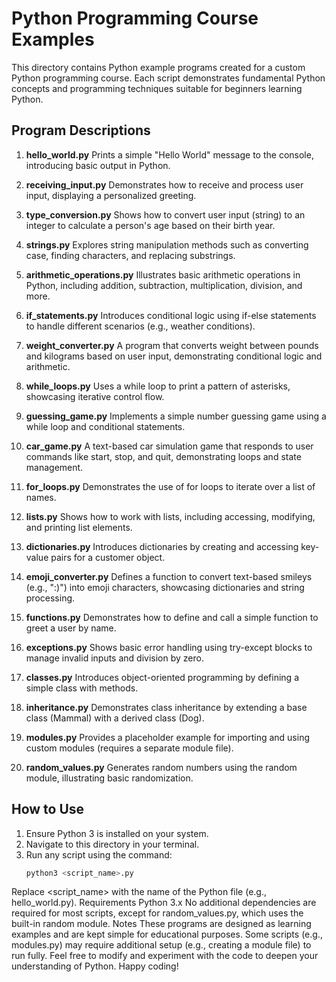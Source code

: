 # Python Programming Course Examples

This directory contains Python example programs created for a custom Python programming course. Each script demonstrates fundamental Python concepts and programming techniques suitable for beginners learning Python.

## Program Descriptions

1. **hello_world.py**
   Prints a simple "Hello World" message to the console, introducing basic output in Python.

2. **receiving_input.py**
   Demonstrates how to receive and process user input, displaying a personalized greeting.

3. **type_conversion.py**
   Shows how to convert user input (string) to an integer to calculate a person's age based on their birth year.

4. **strings.py**
   Explores string manipulation methods such as converting case, finding characters, and replacing substrings.

5. **arithmetic_operations.py**
   Illustrates basic arithmetic operations in Python, including addition, subtraction, multiplication, division, and more.

6. **if_statements.py**
   Introduces conditional logic using if-else statements to handle different scenarios (e.g., weather conditions).

7. **weight_converter.py**
   A program that converts weight between pounds and kilograms based on user input, demonstrating conditional logic and arithmetic.

8. **while_loops.py**
   Uses a while loop to print a pattern of asterisks, showcasing iterative control flow.

9. **guessing_game.py**
   Implements a simple number guessing game using a while loop and conditional statements.

10. **car_game.py**
    A text-based car simulation game that responds to user commands like start, stop, and quit, demonstrating loops and state management.

11. **for_loops.py**
    Demonstrates the use of for loops to iterate over a list of names.

12. **lists.py**
    Shows how to work with lists, including accessing, modifying, and printing list elements.

13. **dictionaries.py**
    Introduces dictionaries by creating and accessing key-value pairs for a customer object.

14. **emoji_converter.py**
    Defines a function to convert text-based smileys (e.g., ":)") into emoji characters, showcasing dictionaries and string processing.

15. **functions.py**
    Demonstrates how to define and call a simple function to greet a user by name.

16. **exceptions.py**
    Shows basic error handling using try-except blocks to manage invalid inputs and division by zero.

17. **classes.py**
    Introduces object-oriented programming by defining a simple class with methods.

18. **inheritance.py**
    Demonstrates class inheritance by extending a base class (Mammal) with a derived class (Dog).

19. **modules.py**
    Provides a placeholder example for importing and using custom modules (requires a separate module file).

20. **random_values.py**
    Generates random numbers using the random module, illustrating basic randomization.

## How to Use

1. Ensure Python 3 is installed on your system.
2. Navigate to this directory in your terminal.
3. Run any script using the command:
   ```bash
   python3 <script_name>.py
Replace <script_name> with the name of the Python file (e.g., hello_world.py).
Requirements
Python 3.x
No additional dependencies are required for most scripts, except for random_values.py, which uses the built-in random module.
Notes
These programs are designed as learning examples and are kept simple for educational purposes.
Some scripts (e.g., modules.py) may require additional setup (e.g., creating a module file) to run fully.
Feel free to modify and experiment with the code to deepen your understanding of Python.
Happy coding!

